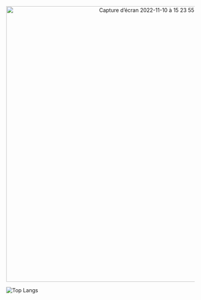 <div align="center"><center><img width="735" alt="Capture d’écran 2022-11-10 à 15 23 55" src="https://user-images.githubusercontent.com/63285673/201116913-927307e8-1921-4035-81cd-47d60c5ffcc6.png"></center></div>


![Top Langs](https://github-readme-stats.vercel.app/api/top-langs/?username=Barbary-Theo&layout=compact)

